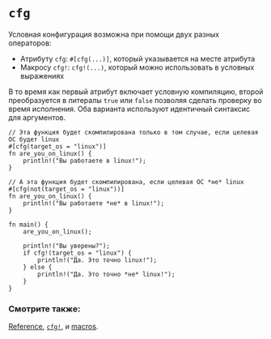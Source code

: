# `cfg`

Условная конфигурация возможна при помощи двух разных операторов:

- Атрибуту `cfg`: `#[cfg(...)]`, который указывается на месте атрибута
- Макросу `cfg!`: `cfg!(...)`, который можно использовать в условных выражениях

В то время как первый атрибут включает условную компиляцию, второй преобразуется в литералы `true` или `false` позволяя сделать проверку во время исполнения. Оба варианта используют идентичный синтаксис для аргументов.

```rust,editable
// Эта функция будет скомпилирована только в том случае, если целевая ОС будет linux
#[cfg(target_os = "linux")]
fn are_you_on_linux() {
    println!("Вы работаете в linux!");
}

// А эта функция будет скомпилирована, если целевая ОС *не* linux
#[cfg(not(target_os = "linux"))]
fn are_you_on_linux() {
    println!("Вы работаете *не* в linux!");
}

fn main() {
    are_you_on_linux();
    
    println!("Вы уверены?");
    if cfg!(target_os = "linux") {
        println!("Да. Это точно linux!");
    } else {
        println!("Да. Это точно *не* linux!");
    }
}
```

### Смотрите также:

[Reference](../macros.md), [`cfg!`](https://doc.rust-lang.org/std/macro.cfg!.html), и [macros](macros.html).

